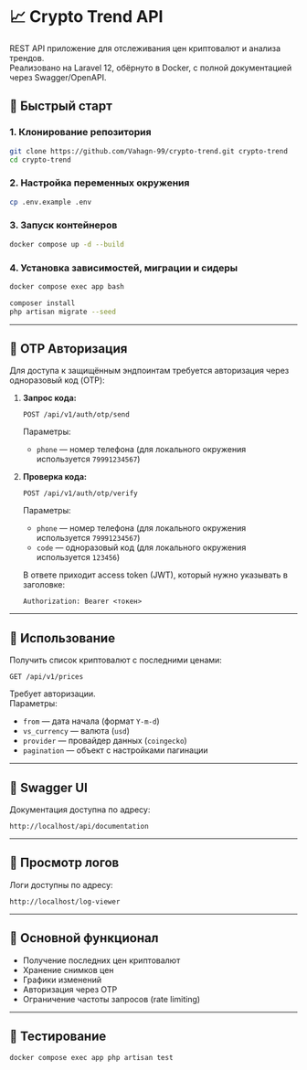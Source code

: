 # 📈 Crypto Trend API

REST API приложение для отслеживания цен криптовалют и анализа трендов.  
Реализовано на Laravel 12, обёрнуто в Docker, с полной документацией через Swagger/OpenAPI.

## 🚀 Быстрый старт

### 1. Клонирование репозитория

```bash
git clone https://github.com/Vahagn-99/crypto-trend.git crypto-trend
cd crypto-trend
```

### 2. Настройка переменных окружения

```bash
cp .env.example .env
```

### 3. Запуск контейнеров

```bash
docker compose up -d --build
```

### 4. Установка зависимостей, миграции и сидеры

```bash
docker compose exec app bash

composer install
php artisan migrate --seed
```

---

## 🔐 OTP Авторизация

Для доступа к защищённым эндпоинтам требуется авторизация через одноразовый код (OTP):

1. **Запрос кода:**
   ```
   POST /api/v1/auth/otp/send
   ```
   Параметры:
    - `phone` — номер телефона (для локального окружения используется `79991234567`)

2. **Проверка кода:**
   ```
   POST /api/v1/auth/otp/verify
   ```
   Параметры:
    - `phone` — номер телефона (для локального окружения используется `79991234567`)
    - `code` — одноразовый код (для локального окружения используется `123456`)

   В ответе приходит access token (JWT), который нужно указывать в заголовке:
   ```
   Authorization: Bearer <токен>
   ```

---

## 📘 Использование

Получить список криптовалют с последними ценами:

```
GET /api/v1/prices
```

Требует авторизации.  
Параметры:
- `from` — дата начала (формат `Y-m-d`)
- `vs_currency` — валюта (`usd`)
- `provider` — провайдер данных (`coingecko`)
- `pagination` — объект с настройками пагинации

---

## 🧪 Swagger UI

Документация доступна по адресу:

```
http://localhost/api/documentation
```

---

## 📜 Просмотр логов

Логи доступны по адресу:

```
http://localhost/log-viewer
```

---

## 🧩 Основной функционал

- Получение последних цен криптовалют
- Хранение снимков цен
- Графики изменений
- Авторизация через OTP
- Ограничение частоты запросов (rate limiting)

---

## 🧪 Тестирование

```bash
docker compose exec app php artisan test
```